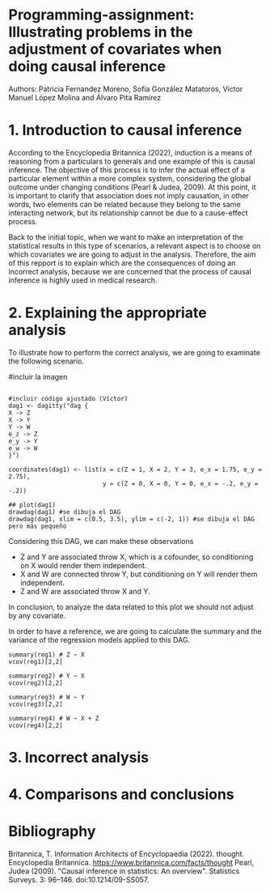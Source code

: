 # Programming-assignment: Illustrating problems in the adjustment of covariates when doing causal inference
Authors: Patricia Fernandez Moreno, Sofía González Matatoros, Víctor Manuel López Molina and Álvaro Pita Ramírez

# 1. Introduction to causal inference
According to the Encyclopedia Britannica (2022), induction is a means of reasoning from a particulars to generals and one example of this is causal inference. The objective of this process is to infer the actual effect of a particular element within a more complex system, considering the global outcome under changing conditions (Pearl & Judea, 2009). At this point, it is important to clarify that association does not imply causation, in other words, two elements can be related because they belong to the same interacting network, but its relationship cannot be due to a cause-effect process.

Back to the initial topic, when we want to make an interpretation of the statistical results in this type of scenarios, a relevant aspect is to choose on which covariates we are going to adjust in the analysis. Therefore, the aim of this repport is to explain which are the consequences of doing an incorrect analysis, because we are concerned that the process of causal inference is highly used in medical research.

# 2. Explaining the appropriate analysis

To illustrate how to perform the correct analysis, we are going to examinate the following scenario.

#incluir la imagen

```

#incluir código ajustado (Víctor)
dag1 <- dagitty("dag {
X -> Z
X -> Y
Y -> W
e_z -> Z
e_y -> Y
e_w -> W
}")

coordinates(dag1) <- list(x = c(Z = 1, X = 2, Y = 3, e_x = 1.75, e_y = 2.75),
                          y = c(Z = 0, X = 0, Y = 0, e_x = -.2, e_y = -.2))

## plot(dag1)
drawdag(dag1) #se dibuja el DAG
drawdag(dag1, xlim = c(0.5, 3.5), ylim = c(-2, 1)) #se dibuja el DAG pero más pequeño

```
Considering this DAG, we can make these observations
- Z and Y are associated throw X, which is a cofounder, so conditioning on X would render them independent.
- X and W are connected throw Y, but conditioning on Y will render them independent.
- Z and W are associated throw X and Y.

In conclusion, to analyze the data related to this plot we should not adjust by any covariate. 

In order to have a reference, we are going to calculate the summary and the variance of the regression models applied to this DAG.

```
summary(reg1) # Z ~ X
vcov(reg1)[2,2] 

summary(reg2) # Y ~ X
vcov(reg2)[2,2] 

summary(reg3) # W ~ Y
vcov(reg3)[2,2]

summary(reg4) # W ~ X + Z
vcov(reg4)[2,2]

```


# 3. Incorrect analysis

# 4. Comparisons and conclusions

# Bibliography
Britannica, T. Information Architects of Encyclopaedia (2022). thought. Encyclopedia Britannica. https://www.britannica.com/facts/thought
Pearl, Judea (2009). "Causal inference in statistics: An overview". Statistics Surveys. 3: 96–146. doi:10.1214/09-SS057.
